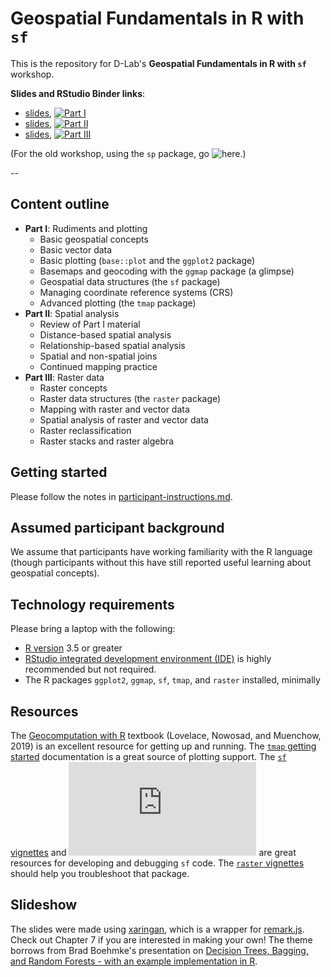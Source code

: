 # Geospatial Fundamentals in R with `sf` 

This is the repository for D-Lab's __Geospatial Fundamentals in R with `sf`__ workshop.

__Slides and RStudio Binder links__:
- [slides](https://dlab-geo.github.io/Geospatial-Fundamentals-in-R-with-sf/docs/Part_1.html#1), [![Part I](http://mybinder.org/badge.svg)](http://beta.mybinder.org/v2/gh/dlab-geo/Geospatial-Fundamentals-in-R-with-sf/docs/Part_1/master?urlpath=rstudio)
- [slides](https://dlab-geo.github.io/Geospatial-Fundamentals-in-R-with-sf/docs/Part_2.html#1), [![Part II](http://mybinder.org/badge.svg)](http://beta.mybinder.org/v2/gh/dlab-geo/Geospatial-Fundamentals-in-R-with-sf/docs/Part_2/master?urlpath=rstudio)
- [slides](https://dlab-geo.github.io/Geospatial-Fundamentals-in-R-with-sf/docs/Part_3.html#1), [![Part III](http://mybinder.org/badge.svg)](http://beta.mybinder.org/v2/gh/dlab-geo/Geospatial-Fundamentals-in-R-with-sf/docs/Part_3/master?urlpath=rstudio)

(For the old workshop, using the `sp` package, go ![here](https://github.com/dlab-geo/Geospatial-Fundamentals-in-R-with-sp/).)

--

## Content outline
  - __Part I__: Rudiments and plotting
      - Basic geospatial concepts
      - Basic vector data
      - Basic plotting (`base::plot` and the `ggplot2` package)
      - Basemaps and geocoding with the `ggmap` package (a glimpse)
      - Geospatial data structures (the `sf` package)
      - Managing coordinate reference systems (CRS)
      - Advanced plotting (the `tmap` package)
  - __Part II__: Spatial analysis
      - Review of Part I material
      - Distance-based spatial analysis
      - Relationship-based spatial analysis
      - Spatial and non-spatial joins
      - Continued mapping practice
  - __Part III__: Raster data
      - Raster concepts
      - Raster data structures (the `raster` package) 
      - Mapping with raster and vector data
      - Spatial analysis of raster and vector data
      - Raster reclassification
      - Raster stacks and raster algebra 
      
## Getting started

Please follow the notes in [participant-instructions.md](participant-instructions.md).

## Assumed participant background

We assume that participants have working familiarity with the R language
(though participants without this have still reported useful learning about
geospatial concepts).

## Technology requirements

Please bring a laptop with the following:

* [R version](https://cloud.r-project.org/) 3.5 or greater
* [RStudio integrated development environment (IDE)](https://www.rstudio.com/products/rstudio/download/#download) is
highly recommended but not required.
* The R packages `ggplot2`, `ggmap`, `sf`, `tmap`, and `raster` installed, minimally

## Resources

The [Geocomputation with R](https://geocompr.robinlovelace.net/) textbook (Lovelace, Nowosad, and Muenchow, 2019) is an excellent resource for getting up and running.
The [`tmap` getting started](https://cran.r-project.org/web/packages/tmap/vignettes/tmap-getstarted.html) documentation is a great source of plotting support.
The [`sf` vignettes](https://cran.r-project.org/web/packages/sf/vignettes/sf1.html) and ![`sf` cheatsheet](https://github.com/rstudio/cheatsheets/blob/master/sf.pdf) are great resources for developing and debugging `sf` code.
The [`raster` vignettes](https://cran.r-project.org/web/packages/raster/vignettes/Raster.pdf) should help you troubleshoot that package.


## Slideshow

The slides were made using [xaringan](https://github.com/yihui/xaringan), which is a wrapper for [remark.js](https://remarkjs.com/#1). Check out Chapter 7 if you are interested in making your own! The theme borrows from Brad Boehmke's presentation on [Decision Trees, Bagging, and Random Forests - with an example implementation in R](https://bradleyboehmke.github.io/random-forest-training/slides-source.html#1).  


